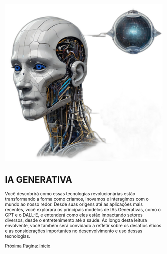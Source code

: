 ![Evolução da IA](https://raw.githubusercontent.com/jordanidsc/lab-natty-or-not/main/ebook/Default_A_timeline_showcasing_the_evolution_of_AI_from_early_m_0_a3c4ad74-54d2-4252-bc5f-dca34f6c26ab_0.png)

# **IA GENERATIVA**

Você descobrirá como essas tecnologias revolucionárias estão transformando a forma como criamos, inovamos e interagimos com o mundo ao nosso redor. Desde suas origens até as aplicações mais recentes, você explorará os principais modelos de IAs Generativas, como o GPT e o DALL-E, e entenderá como eles estão impactando setores diversos, desde o entretenimento até a saúde. Ao longo desta leitura envolvente, você também será convidado a refletir sobre os desafios éticos e as considerações importantes no desenvolvimento e uso dessas tecnologias.

[Próxima Página: Início](indice.md)
